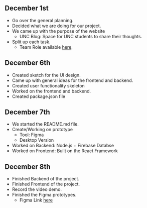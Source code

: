 ## December 1st
- Go over the general planning.
- Decided what we are doing for our project.
- We came up with the purpose of the website
  - UNC Blog: Space for UNC students to share their thoughts.
- Split up each task.
  - Team Role available [here](Team.md).

## December 6th
- Created sketch for the UI design.
- Came up with general ideas for the frontend and backend.
- Created user functionality skeleton
- Worked on the frontend and backend.
- Created package.json file

## December 7th
- We started the README.md file.
- Create/Working on prototype
   - Tool: Figma
    - Desktop Version
- Worked on Backend: Node.js + Firebase Databse
- Worked on Frontend: Built on the React Framework

## December 8th
- Finished Backend of the project.
- Finished Frontend of the project.
- Record the video demo.
- Finished the Figma prototypes.
  - Figma Link [here](https://www.figma.com/file/WVtDdIZeL4nWC4gl5nEN0K/COMP-426-Project?node-id=39%3A61&t=yhiCZizVFLKHPCqM-1)
